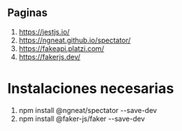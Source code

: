 
## Paginas

1. https://jestjs.io/
2. https://ngneat.github.io/spectator/
3. https://fakeapi.platzi.com/
4. https://fakerjs.dev/



# Instalaciones necesarias

1. npm install @ngneat/spectator --save-dev
2. npm install @faker-js/faker --save-dev




